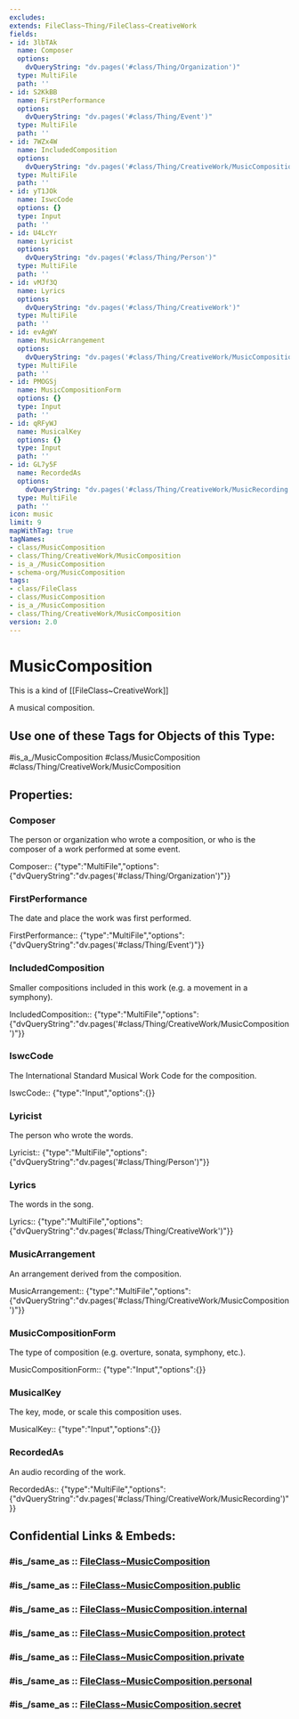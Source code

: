 ```yaml
---
excludes: 
extends: FileClass~Thing/FileClass~CreativeWork
fields:
- id: 3lbTAk
  name: Composer
  options:
    dvQueryString: "dv.pages('#class/Thing/Organization')"
  type: MultiFile
  path: ''
- id: S2KkBB
  name: FirstPerformance
  options:
    dvQueryString: "dv.pages('#class/Thing/Event')"
  type: MultiFile
  path: ''
- id: 7WZx4W
  name: IncludedComposition
  options:
    dvQueryString: "dv.pages('#class/Thing/CreativeWork/MusicComposition')"
  type: MultiFile
  path: ''
- id: yT1JOk
  name: IswcCode
  options: {}
  type: Input
  path: ''
- id: U4LcYr
  name: Lyricist
  options:
    dvQueryString: "dv.pages('#class/Thing/Person')"
  type: MultiFile
  path: ''
- id: vMJf3Q
  name: Lyrics
  options:
    dvQueryString: "dv.pages('#class/Thing/CreativeWork')"
  type: MultiFile
  path: ''
- id: evAgWY
  name: MusicArrangement
  options:
    dvQueryString: "dv.pages('#class/Thing/CreativeWork/MusicComposition')"
  type: MultiFile
  path: ''
- id: PMOGSj
  name: MusicCompositionForm
  options: {}
  type: Input
  path: ''
- id: qRFyWJ
  name: MusicalKey
  options: {}
  type: Input
  path: ''
- id: GL7y5F
  name: RecordedAs
  options:
    dvQueryString: "dv.pages('#class/Thing/CreativeWork/MusicRecording')"
  type: MultiFile
  path: ''
icon: music
limit: 9
mapWithTag: true
tagNames:
- class/MusicComposition
- class/Thing/CreativeWork/MusicComposition
- is_a_/MusicComposition
- schema-org/MusicComposition
tags:
- class/FileClass
- class/MusicComposition
- is_a_/MusicComposition
- class/Thing/CreativeWork/MusicComposition
version: 2.0
---
```


# MusicComposition
This is a kind of [[FileClass~CreativeWork]]

A musical composition.


## Use one of these Tags for Objects of this Type:

#is_a_/MusicComposition
#class/MusicComposition
#class/Thing/CreativeWork/MusicComposition

## Properties:

### Composer
The person or organization who wrote a composition, or who is the composer of a work performed at some event.

Composer:: {"type":"MultiFile","options":{"dvQueryString":"dv.pages('#class/Thing/Organization')"}}

### FirstPerformance
The date and place the work was first performed.

FirstPerformance:: {"type":"MultiFile","options":{"dvQueryString":"dv.pages('#class/Thing/Event')"}}

### IncludedComposition
Smaller compositions included in this work (e.g. a movement in a symphony).

IncludedComposition:: {"type":"MultiFile","options":{"dvQueryString":"dv.pages('#class/Thing/CreativeWork/MusicComposition')"}}

### IswcCode
The International Standard Musical Work Code for the composition.

IswcCode:: {"type":"Input","options":{}}

### Lyricist
The person who wrote the words.

Lyricist:: {"type":"MultiFile","options":{"dvQueryString":"dv.pages('#class/Thing/Person')"}}

### Lyrics
The words in the song.

Lyrics:: {"type":"MultiFile","options":{"dvQueryString":"dv.pages('#class/Thing/CreativeWork')"}}

### MusicArrangement
An arrangement derived from the composition.

MusicArrangement:: {"type":"MultiFile","options":{"dvQueryString":"dv.pages('#class/Thing/CreativeWork/MusicComposition')"}}

### MusicCompositionForm
The type of composition (e.g. overture, sonata, symphony, etc.).

MusicCompositionForm:: {"type":"Input","options":{}}

### MusicalKey
The key, mode, or scale this composition uses.

MusicalKey:: {"type":"Input","options":{}}

### RecordedAs
An audio recording of the work.

RecordedAs:: {"type":"MultiFile","options":{"dvQueryString":"dv.pages('#class/Thing/CreativeWork/MusicRecording')"}}


## Confidential Links & Embeds: 

### #is_/same_as :: [FileClass~MusicComposition](/_Standards/fileClass/FileClass~Thing/FileClass~CreativeWork/FileClass~MusicComposition.md) 

### #is_/same_as :: [FileClass~MusicComposition.public](/_public/fileClass/FileClass~Thing/FileClass~CreativeWork/FileClass~MusicComposition.public.md) 

### #is_/same_as :: [FileClass~MusicComposition.internal](/_internal/fileClass/FileClass~Thing/FileClass~CreativeWork/FileClass~MusicComposition.internal.md) 

### #is_/same_as :: [FileClass~MusicComposition.protect](/_protect/fileClass/FileClass~Thing/FileClass~CreativeWork/FileClass~MusicComposition.protect.md) 

### #is_/same_as :: [FileClass~MusicComposition.private](/_private/fileClass/FileClass~Thing/FileClass~CreativeWork/FileClass~MusicComposition.private.md) 

### #is_/same_as :: [FileClass~MusicComposition.personal](/_personal/fileClass/FileClass~Thing/FileClass~CreativeWork/FileClass~MusicComposition.personal.md) 

### #is_/same_as :: [FileClass~MusicComposition.secret](/_secret/fileClass/FileClass~Thing/FileClass~CreativeWork/FileClass~MusicComposition.secret.md)

